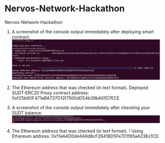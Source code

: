 # Nervos-Network-Hackathon
Nervos-Network-Hackathon

1. A screenshot of the console output immediately after deploying smart contract.
![alt text](https://github.com/sunydev/Nervos-Network-Hackathon/blob/main/task5/proxyContract.png?raw=true)

2. The Ethereum address that was checked (in text format).
	Deployed SUDT-ERC20 Proxy contract address: 0xf25b60F471aBA727D12f7500dD54b39bA0fD7ECE

3. A screenshot of the console output immediately after checking your SUDT balance.
![alt text](https://github.com/sunydev/Nervos-Network-Hackathon/blob/main/task5/sudtBalance.png?raw=true)

4. The Ethereum address that was checked (in text format).
	! Using Ethereum address: 0x11eA4D0de4A9d8cF26418D5Fe7D1f65aA23Ec1CD

 

